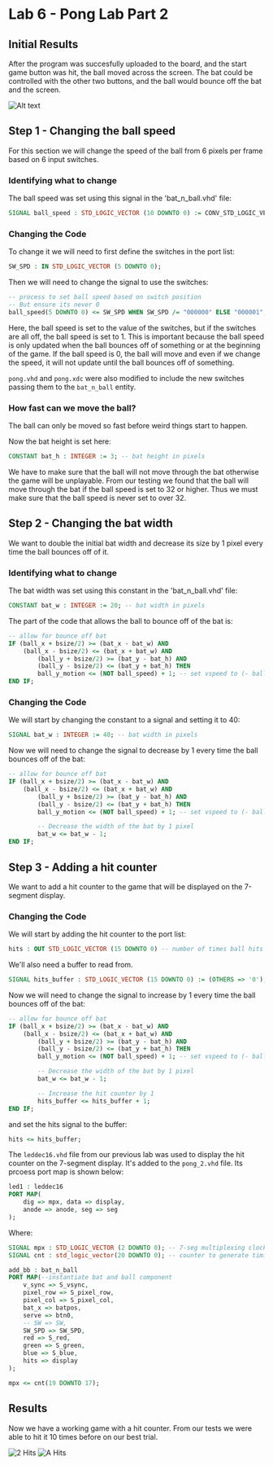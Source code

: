 # Lab 6 - Pong Lab Part 2

## Initial Results

After the program was succesfully uploaded to the board, and the start game button was hit, the ball moved across the screen. The bat could be controlled with the other two buttons, and the ball would bounce off the bat and the screen.

![Alt text](image.png)

## Step 1 - Changing the ball speed

For this section we will change the speed of the ball from 6 pixels per frame based on 6 input switches.

### Identifying what to change

The ball speed was set using this signal in the 'bat_n_ball.vhd' file:

```vhdl
SIGNAL ball_speed : STD_LOGIC_VECTOR (10 DOWNTO 0) := CONV_STD_LOGIC_VECTOR (6, 11);
```

### Changing the Code

To change it we will need to first define the switches in the port list:

```vhdl
SW_SPD : IN STD_LOGIC_VECTOR (5 DOWNTO 0);
```

Then we will need to change the signal to use the switches:

```vhdl
-- process to set ball speed based on switch position
-- But ensure its never 0
ball_speed(5 DOWNTO 0) <= SW_SPD WHEN SW_SPD /= "000000" ELSE "000001";
```

Here, the ball speed is set to the value of the switches, but if the switches are all off, the ball speed is set to 1. This is important because the ball speed is only updated when the ball bounces off of something or at the beginning of the game. If the ball speed is 0, the ball will move and even if we change the speed, it will not update until the ball bounces off of something.

`pong.vhd` and `pong.xdc` were also modified to include the new switches passing them to the `bat_n_ball` entity.

### How fast can we move the ball?

The ball can only be moved so fast before weird things start to happen.

Now the bat height is set here:

```vhdl
CONSTANT bat_h : INTEGER := 3; -- bat height in pixels
```

We have to make sure that the ball will not move through the bat otherwise the game will be unplayable. From our testing we found that the ball will move through the bat if the ball speed is set to 32 or higher. Thus we must make sure that the ball speed is never set to over 32.

## Step 2 - Changing the bat width

We want to double the initial bat width and decrease its size by 1 pixel every time the ball bounces off of it.

### Identifying what to change

The bat width was set using this constant in the 'bat_n_ball.vhd' file:

```vhdl
CONSTANT bat_w : INTEGER := 20; -- bat width in pixels
```

The part of the code that allows the ball to bounce off of the bat is:

```vhdl
-- allow for bounce off bat
IF (ball_x + bsize/2) >= (bat_x - bat_w) AND
    (ball_x - bsize/2) <= (bat_x + bat_w) AND
        (ball_y + bsize/2) >= (bat_y - bat_h) AND
        (ball_y - bsize/2) <= (bat_y + bat_h) THEN
        ball_y_motion <= (NOT ball_speed) + 1; -- set vspeed to (- ball_speed) pixels
END IF;
```

### Changing the Code

We will start by changing the constant to a signal and setting it to 40:

```vhdl
SIGNAL bat_w : INTEGER := 40; -- bat width in pixels
```

Now we will need to change the signal to decrease by 1 every time the ball bounces off of the bat:

```vhdl
-- allow for bounce off bat
IF (ball_x + bsize/2) >= (bat_x - bat_w) AND
    (ball_x - bsize/2) <= (bat_x + bat_w) AND
        (ball_y + bsize/2) >= (bat_y - bat_h) AND
        (ball_y - bsize/2) <= (bat_y + bat_h) THEN
        ball_y_motion <= (NOT ball_speed) + 1; -- set vspeed to (- ball_speed) pixels

        -- Decrease the width of the bat by 1 pixel
        bat_w <= bat_w - 1;
END IF;
```

## Step 3 - Adding a hit counter

We want to add a hit counter to the game that will be displayed on the 7-segment display.

### Changing the Code

We will start by adding the hit counter to the port list:

```vhdl
hits : OUT STD_LOGIC_VECTOR (15 DOWNTO 0) -- number of times ball hits bat
```

We'll also need a buffer to read from.

```vhdl
SIGNAL hits_buffer : STD_LOGIC_VECTOR (15 DOWNTO 0) := (OTHERS => '0');
```

Now we will need to change the signal to increase by 1 every time the ball bounces off of the bat:

```vhdl
-- allow for bounce off bat
IF (ball_x + bsize/2) >= (bat_x - bat_w) AND
    (ball_x - bsize/2) <= (bat_x + bat_w) AND
        (ball_y + bsize/2) >= (bat_y - bat_h) AND
        (ball_y - bsize/2) <= (bat_y + bat_h) THEN
        ball_y_motion <= (NOT ball_speed) + 1; -- set vspeed to (- ball_speed) pixels

        -- Decrease the width of the bat by 1 pixel
        bat_w <= bat_w - 1;

        -- Increase the hit counter by 1
        hits_buffer <= hits_buffer + 1;
END IF;
```

and set the hits signal to the buffer:

```vhdl
hits <= hits_buffer;
```

The `leddec16.vhd` file from our previous lab was used to display the hit counter on the 7-segment display. It's added to the `pong_2.vhd` file. Its prcoess port map is shown below:

```vhdl
led1 : leddec16
PORT MAP(
    dig => mpx, data => display,
    anode => anode, seg => seg
);
```

Where:

```vhdl
SIGNAL mpx : STD_LOGIC_VECTOR (2 DOWNTO 0); -- 7-seg multiplexing clock
SIGNAL cnt : std_logic_vector(20 DOWNTO 0); -- counter to generate timing signals
```

```vhdl
add_bb : bat_n_ball
PORT MAP(--instantiate bat and ball component
    v_sync => S_vsync,
    pixel_row => S_pixel_row,
    pixel_col => S_pixel_col,
    bat_x => batpos,
    serve => btn0,
    -- SW => SW,
    SW_SPD => SW_SPD,
    red => S_red,
    green => S_green,
    blue => S_blue,
    hits => display
);
```

```vhdl
mpx <= cnt(19 DOWNTO 17);
```

## Results

Now we have a working game with a hit counter. From our tests we were able to hit it 10 times before on our best trial.

![2 Hits](image-1.png)
![A Hits](image-2.png)
